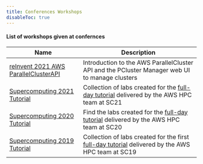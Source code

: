 ```yaml
---
title: Conferences Workshops
disableToc: true
---
```


#### List of workshops given at confernces

| Name | Description |
|------|-------------|
|[reInvent 2021 AWS ParallelClusterAPI](https://ri21.hpcworkshops.com) | Introduction to the AWS ParallelCluster API and the PCluster Manager web UI to manage clusters|
|[Supercomputing 2021 Tutorial](https://sc21.hpcworkshops.com) | Collection of labs created for the [full-day tutorial](https://sc21.supercomputing.org/presentation/?id=tut136&sess=sess182) delivered by the AWS HPC team at SC21 |
|[Supercomputing 2020 Tutorial](https://sc20.hpcworkshops.com) | Find the labs created for the [full-day tutorial](https://sc20.supercomputing.org/presentation/?id=tut137&sess=sess245) delivered by the AWS HPC team at SC20 |
|[Supercomputing 2019 Tutorial](https://sc19.hpcworkshops.com) | Collection of labs created for the first [full-day tutorial](https://sc19.supercomputing.org/presentation/index-id=tut160&sess=sess200.html) delivered by the AWS HPC team at SC19 |
